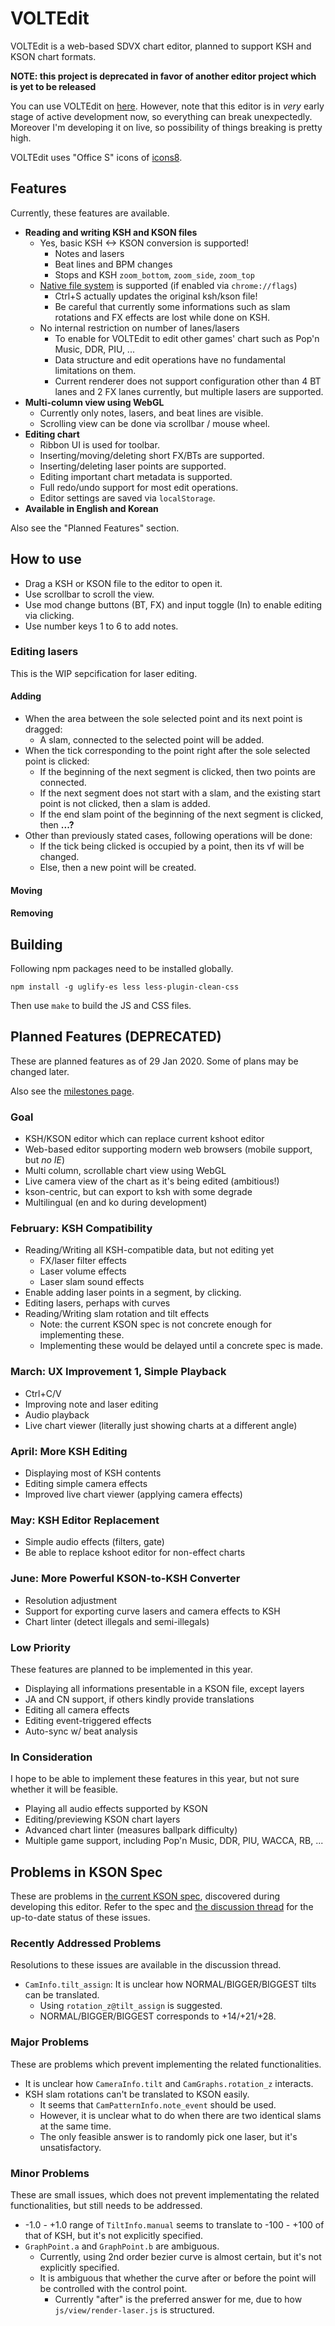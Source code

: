 # VOLTEdit
VOLTEdit is a web-based SDVX chart editor, planned to support KSH and KSON chart formats.

**NOTE: this project is deprecated in favor of another editor project which is yet to be released**

You can use VOLTEdit on [here](https://0xF.kr/tools/voltedit).
However, note that this editor is in *very* early stage of active development now, so everything can break unexpectedly.
Moreover I'm developing it on live, so possibility of things breaking is pretty high.

VOLTEdit uses "Office S" icons of [icons8](https://icons8.com).

## Features
Currently, these features are available.

* **Reading and writing KSH and KSON files**
	* Yes, basic KSH <-> KSON conversion is supported!
		* Notes and lasers
		* Beat lines and BPM changes
		* Stops and KSH `zoom_bottom`, `zoom_side`, `zoom_top`
	* [Native file system](https://web.dev/native-file-system/) is supported (if enabled via `chrome://flags`)
		* Ctrl+S actually updates the original ksh/kson file!
		* Be careful that currently some informations such as slam rotations and FX effects are lost while done on KSH.
	* No internal restriction on number of lanes/lasers
		* To enable for VOLTEdit to edit other games' chart such as Pop'n Music, DDR, PIU, ...
		* Data structure and edit operations have no fundamental limitations on them.
		* Current renderer does not support configuration other than 4 BT lanes and 2 FX lanes currently, but multiple lasers are supported.
* **Multi-column view using WebGL**
	* Currently only notes, lasers, and beat lines are visible.
	* Scrolling view can be done via scrollbar / mouse wheel.
* **Editing chart**
	* Ribbon UI is used for toolbar.
	* Inserting/moving/deleting short FX/BTs are supported.
	* Inserting/deleting laser points are supported.
	* Editing important chart metadata is supported.
	* Full redo/undo support for most edit operations.
	* Editor settings are saved via `localStorage`.
* **Available in English and Korean**

Also see the "Planned Features" section.

## How to use
* Drag a KSH or KSON file to the editor to open it.
* Use scrollbar to scroll the view.
* Use mod change buttons (BT, FX) and input toggle (In) to enable editing via clicking.
* Use number keys 1 to 6 to add notes.

### Editing lasers
This is the WIP sepcification for laser editing.

#### Adding
* When the area between the sole selected point and its next point is dragged:
	* A slam, connected to the selected point will be added.
* When the tick corresponding to the point right after the sole selected point is clicked:
	* If the beginning of the next segment is clicked, then two points are connected.
	* If the next segment does not start with a slam, and the existing start point is not clicked, then a slam is added.
	* If the end slam point of the beginning of the next segment is clicked, then **...?**
* Other than previously stated cases, following operations will be done:
	* If the tick being clicked is occupied by a point, then its vf will be changed.
	* Else, then a new point will be created.
#### Moving
#### Removing

## Building
Following npm packages need to be installed globally.
```
npm install -g uglify-es less less-plugin-clean-css
```

Then use `make` to build the JS and CSS files.

## Planned Features (DEPRECATED)
These are planned features as of 29 Jan 2020.
Some of plans may be changed later.

Also see the [milestones page](https://github.com/123jimin/voltedit/milestones).

### Goal
* KSH/KSON editor which can replace current kshoot editor
* Web-based editor supporting modern web browsers (mobile support, but _no IE_)
* Multi column, scrollable chart view using WebGL
* Live camera view of the chart as it's being edited (ambitious!)
* kson-centric, but can export to ksh with some degrade
* Multilingual (en and ko during development)

### February: KSH Compatibility
* Reading/Writing all KSH-compatible data, but not editing yet
	* FX/laser filter effects
	* Laser volume effects
	* Laser slam sound effects
* Enable adding laser points in a segment, by clicking.
* Editing lasers, perhaps with curves
* Reading/Writing slam rotation and tilt effects
	* Note: the current KSON spec is not concrete enough for implementing these.
	* Implementing these would be delayed until a concrete spec is made.

### March: UX Improvement 1, Simple Playback
* Ctrl+C/V
* Improving note and laser editing
* Audio playback
* Live chart viewer (literally just showing charts at a different angle)

### April: More KSH Editing
* Displaying most of KSH contents
* Editing simple camera effects
* Improved live chart viewer (applying camera effects)

### May: KSH Editor Replacement
* Simple audio effects (filters, gate)
* Be able to replace kshoot editor for non-effect charts

### June: More Powerful KSON-to-KSH Converter
* Resolution adjustment
* Support for exporting curve lasers and camera effects to KSH
* Chart linter (detect illegals and semi-illegals)

### Low Priority
These features are planned to be implemented in this year.
* Displaying all informations presentable in a KSON file, except layers
* JA and CN support, if others kindly provide translations
* Editing all camera effects
* Editing event-triggered effects
* Auto-sync w/ beat analysis

### In Consideration
I hope to be able to implement these features in this year, but not sure whether it will be feasible.
* Playing all audio effects supported by KSON
* Editing/previewing KSON chart layers
* Advanced chart linter (measures ballpark difficulty)
* Multiple game support, including Pop'n Music, DDR, PIU, WACCA, RB, ...

## Problems in KSON Spec
These are problems in [the current KSON spec](https://gist.github.com/m4saka/a89594a17dc9422d75e01998bcfd2722), discovered during developing this editor.
Refer to the spec and [the discussion thread](https://github.com/m4saka/kshootmania-v2/issues/1) for the up-to-date status of these issues.

### Recently Addressed Problems
Resolutions to these issues are available in the discussion thread.
* `CamInfo.tilt_assign`: It is unclear how NORMAL/BIGGER/BIGGEST tilts can be translated.
	* Using `rotation_z@tilt_assign` is suggested.
	* NORMAL/BIGGER/BIGGEST corresponds to +14/+21/+28.

### Major Problems
These are problems which prevent implementing the related functionalities.
* It is unclear how `CameraInfo.tilt` and `CamGraphs.rotation_z` interacts.
* KSH slam rotations can't be translated to KSON easily.
	* It seems that `CamPatternInfo.note_event` should be used.
	* However, it is unclear what to do when there are two identical slams at the same time.
	* The only feasible answer is to randomly pick one laser, but it's unsatisfactory.

### Minor Problems
These are small issues, which does not prevent implementating the related functionalities, but still needs to be addressed.
* -1.0 - +1.0 range of `TiltInfo.manual` seems to translate to -100 - +100 of that of KSH, but it's not explicitly specified.
* `GraphPoint.a` and `GraphPoint.b` are ambiguous.
	* Currently, using 2nd order bezier curve is almost certain, but it's not explicitly specified.
	* It is ambiguous that whether the curve after or before the point will be controlled with the control point.
		* Currently "after" is the preferred answer for me, due to how `js/view/render-laser.js` is structured.
